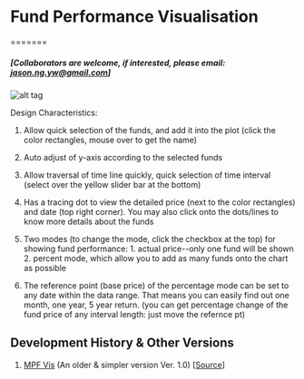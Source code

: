 # Fund Performance Visualisation
=======
##### [Collaborators are welcome, if interested, please email: jason.ng.yw@gmail.com]

![alt tag](https://raw.github.com/ywng/fundvis/master/scr_shot.png)

Design Characteristics:

1. Allow quick selection of the funds, and add it into the plot (click the color rectangles, mouse over to get the name)

2. Auto adjust of y-axis according to the selected funds

3. Allow traversal of time line quickly, quick selection of time interval (select over the yellow slider bar at the bottom)

4. Has a tracing dot to view the detailed price (next to the color rectangles) and date (top right corner). You may also click onto the dots/lines to know more details about the funds

5. Two modes (to change the mode, click the checkbox at the top) for showing fund performance: 1. actual price--only one fund will be shown  2. percent mode, which allow you to add as many funds onto the chart as possible

6. The reference point (base price) of the percentage mode can be set to any date within the data range. That means you can easily find out one month, one year, 5 year return. (you can get percentage change of the fund price of any interval length: just move the refernce pt)


<h2>Development History & Other Versions</h2>
<ol>
<p>
<li><a href="http://ywng-d3apps.rhcloud.com/mpfvis/"> MPF Vis</a> (An older & simpler version Ver. 1.0) <a href="https://github.com/ywng/mpf_vis">[Source]</a></li>
</p>
</ol>
